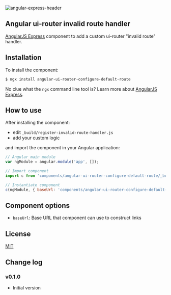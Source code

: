 ![angular-express-header](https://cloud.githubusercontent.com/assets/1859381/8266502/d94e93ce-1731-11e5-9b9d-9b9e58c5369f.png)

## Angular ui-router invalid route handler

[AngularJS Express](https://github.com/angular-express/angular-express) component to add a custom ui-router "invalid route" handler.

## Installation

To install the component:

```bash
$ ngx install angular-ui-router-configure-default-route
```

No clue what the `ngx` command line tool is? Learn more about [AngularJS Express](https://github.com/angular-express/angular-express).

## How to use

After installing the component:

- edit `_build/register-invalid-route-handler.js`
- add your custom logic

and import the component in your Angular application:

```javascript
// Angular main module
var ngModule = angular.module('app', []);

// Import component
import c from 'components/angular-ui-router-configure-default-route/_build/index';

// Instantiate component
c(ngModule, { baseUrl: 'components/angular-ui-router-configure-default-route' });
```

## Component options

- `baseUrl`: Base URL that component can use to construct links

## License

[MIT](LICENSE)

## Change log

### v0.1.0

- Initial version
